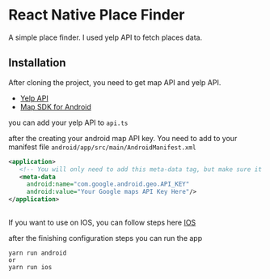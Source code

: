 # React Native Place Finder

A simple place finder. I used yelp API to fetch places data.

## Installation

After cloning the project, you need to get map API and yelp API.

- [Yelp API](https://www.yelp.com/developers/)
- [Map SDK for Android](https://developers.google.com/maps/documentation/android-sdk/get-api-key)

you can add your yelp API  to `api.ts` 

after the creating your android map API key. You need to add to your manifest file `android/app/src/main/AndroidManifest.xml`

```xml
<application>
   <!-- You will only need to add this meta-data tag, but make sure it's a child of application -->
   <meta-data
     android:name="com.google.android.geo.API_KEY"
     android:value="Your Google maps API Key Here"/>
</application>
  
```
If you want to use on IOS, you can follow steps here
[IOS](https://github.com/react-native-maps/react-native-maps/blob/HEAD/docs/installation.md)

after the finishing configuration steps you can run the app

```
yarn run android
or
yarn run ios
```
